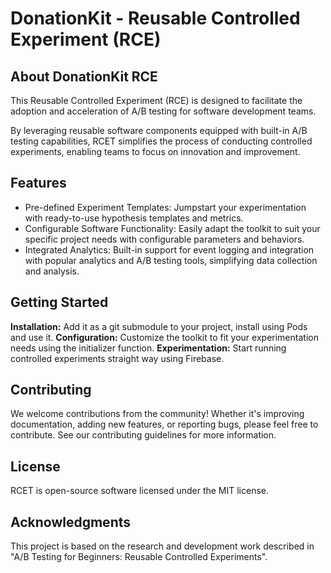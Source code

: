 # DonationKit - Reusable Controlled Experiment (RCE)

## About DonationKit RCE
This Reusable Controlled Experiment (RCE) is designed to facilitate the adoption and acceleration of A/B testing for software development teams. 

By leveraging reusable software components equipped with built-in A/B testing capabilities, RCET simplifies the process of conducting controlled experiments, enabling teams to focus on innovation and improvement.

## Features
- Pre-defined Experiment Templates: Jumpstart your experimentation with ready-to-use hypothesis templates and metrics.
- Configurable Software Functionality: Easily adapt the toolkit to suit your specific project needs with configurable parameters and behaviors.
- Integrated Analytics: Built-in support for event logging and integration with popular analytics and A/B testing tools, simplifying data collection and analysis.

## Getting Started
**Installation:** Add it as a git submodule to your project, install using Pods and use it.
**Configuration:** Customize the toolkit to fit your experimentation needs using the initializer function.
**Experimentation:** Start running controlled experiments straight way using Firebase.

## Contributing
We welcome contributions from the community! Whether it's improving documentation, adding new features, or reporting bugs, please feel free to contribute. See our contributing guidelines for more information.

## License
RCET is open-source software licensed under the MIT license.

## Acknowledgments
This project is based on the research and development work described in "A/B Testing for Beginners: Reusable Controlled Experiments".
